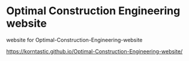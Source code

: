 # Optimal Construction Engineering website
 website for Optimal-Construction-Engineering-website

 https://korntastic.github.io/Optimal-Construction-Engineering-website/
